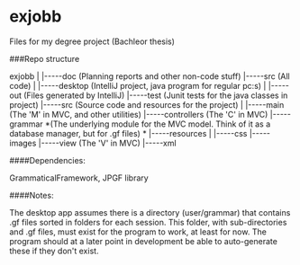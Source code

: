 ﻿# exjobb

Files for my degree project (Bachleor thesis)

###Repo structure

exjobb
|
|-----doc (Planning reports and other non-code stuff)
|-----src (All code)
	|
	|-----desktop (IntelliJ project, java program for regular pc:s)
		|
		|-----out  (Files generated by IntelliJ)
		|-----test (Junit tests for the java classes in project)
		|-----src  (Source code and resources for the project)
			|
			|-----main (The 'M' in MVC, and other utilities)
			|-----controllers (The 'C' in MVC)
			|-----grammar *(The underlying module for the MVC model. Think of it as a database manager, but for .gf files) *
			|-----resources
				|
				|-----css
				|-----images
				|-----view (The 'V' in MVC)
				|-----xml
	



####Dependencies:

GrammaticalFramework, JPGF library

####Notes:

The desktop app assumes there is a directory (user/grammar) that contains .gf files sorted in folders for each session. This folder, with sub-directories and .gf files, must exist for the program to work, at least for now. The program should at a later point in development be able to auto-generate these if they don't exist. 
